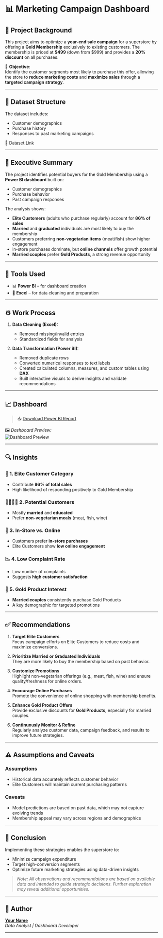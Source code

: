 # 📊 Marketing Campaign Dashboard

## 📌 Project Background

This project aims to optimize a **year-end sale campaign** for a superstore by offering a **Gold Membership** exclusively to existing customers. The membership is priced at **$499** (down from $999) and provides a **20% discount** on all purchases.

🎯 **Objective**:  
Identify the customer segments most likely to purchase this offer, allowing the store to **reduce marketing costs** and **maximize sales** through a **targeted campaign strategy**.

---

## 📂 Dataset Structure

The dataset includes:
- Customer demographics
- Purchase history
- Responses to past marketing campaigns

🔗 [Dataset Link](#) <!-- Replace with actual link -->

---

## 🧠 Executive Summary

The project identifies potential buyers for the Gold Membership using a **Power BI dashboard** built on:
- Customer demographics
- Purchase behavior
- Past campaign responses

The analysis shows:
- **Elite Customers** (adults who purchase regularly) account for **86% of sales**
- **Married** and **graduated** individuals are most likely to buy the membership
- Customers preferring **non-vegetarian items** (meat/fish) show higher engagement
- In-store purchases dominate, but **online channels** offer growth potential
- **Married couples** prefer **Gold Products**, a strong revenue opportunity

---

## 🧰 Tools Used

- 📊 **Power BI** – for dashboard creation
- 📑 **Excel** – for data cleaning and preparation

---

## ⚙️ Work Process

1. **Data Cleaning (Excel):**
   - Removed missing/invalid entries
   - Standardized fields for analysis

2. **Data Transformation (Power BI):**
   - Removed duplicate rows
   - Converted numerical responses to text labels
   - Created calculated columns, measures, and custom tables using **DAX**
   - Built interactive visuals to derive insights and validate recommendations

---

## 📈 Dashboard

> 📥 [Download Power BI Report](#) <!-- Replace with actual link -->

🖼️ _Dashboard Preview:_  
![Dashboard Preview](path-to-image.png) <!-- Replace with image file name if uploaded -->

---

## 🔍 Insights

### 🥇 1. Elite Customer Category
- Contribute **86% of total sales**
- High likelihood of responding positively to Gold Membership

### 👨‍👩‍👧‍👦 2. Potential Customers
- Mostly **married** and **educated**
- Prefer **non-vegetarian meals** (meat, fish, wine)

### 🏬 3. In-Store vs. Online
- Customers prefer **in-store purchases**
- Elite Customers show **low online engagement**

### 📉 4. Low Complaint Rate
- Low number of complaints
- Suggests **high customer satisfaction**

### 💍 5. Gold Product Interest
- **Married couples** consistently purchase Gold Products
- A key demographic for targeted promotions

---

## ✅ Recommendations

1. **Target Elite Customers**  
   Focus campaign efforts on Elite Customers to reduce costs and maximize conversions.

2. **Prioritize Married or Graduated Individuals**  
   They are more likely to buy the membership based on past behavior.

3. **Customize Promotions**  
   Highlight non-vegetarian offerings (e.g., meat, fish, wine) and ensure quality/freshness for online orders.

4. **Encourage Online Purchases**  
   Promote the convenience of online shopping with membership benefits.

5. **Enhance Gold Product Offers**  
   Provide exclusive discounts for **Gold Products**, especially for married couples.

6. **Continuously Monitor & Refine**  
   Regularly analyze customer data, campaign feedback, and results to improve future strategies.

---

## ⚠️ Assumptions and Caveats

### Assumptions
- Historical data accurately reflects customer behavior
- Elite Customers will maintain current purchasing patterns

### Caveats
- Model predictions are based on past data, which may not capture evolving trends
- Membership appeal may vary across regions and demographics

---

## 🧾 Conclusion

Implementing these strategies enables the superstore to:
- Minimize campaign expenditure
- Target high-conversion segments
- Optimize future marketing strategies using data-driven insights

> _Note: All observations and recommendations are based on available data and intended to guide strategic decisions. Further exploration may reveal additional opportunities._

---

## 👤 Author

**[Your Name](https://github.com/Future1625)**  
_Data Analyst | Dashboard Developer_

---

